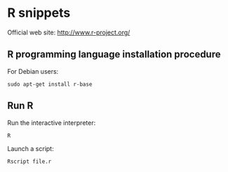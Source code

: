 # R snippets

Official web site: http://www.r-project.org/

## R programming language installation procedure

For Debian users:

```shell
sudo apt-get install r-base
```

## Run R

Run the interactive interpreter:
```shell
R
```

Launch a script:
```shell
Rscript file.r
```
